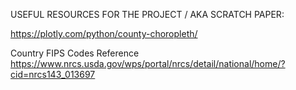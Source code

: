 USEFUL RESOURCES FOR THE PROJECT / AKA SCRATCH PAPER: 

https://plotly.com/python/county-choropleth/

Country FIPS Codes Reference
https://www.nrcs.usda.gov/wps/portal/nrcs/detail/national/home/?cid=nrcs143_013697

